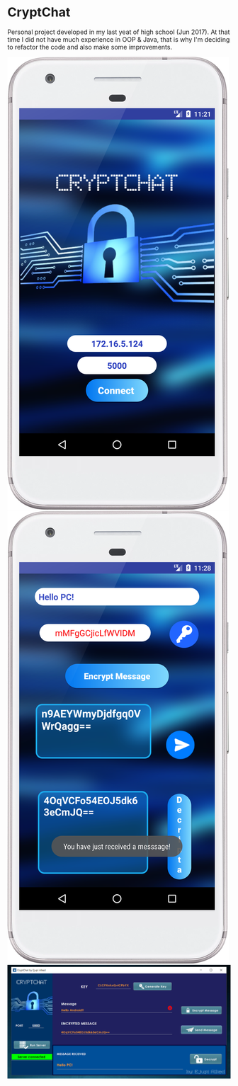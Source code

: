 # CryptChat
Personal project developed in my last yeat of high school (Jun 2017).
At that time I did not have much experience in OOP & Java, that is why I'm deciding to refactor the code and also make some improvements.

![](https://github.com/EjupiAlked/CryptChat/blob/master/art/clientMain.png)
![](https://github.com/EjupiAlked/CryptChat/blob/master/art/clientChat.png)
![](https://github.com/EjupiAlked/CryptChat/blob/master/art/server.PNG)


